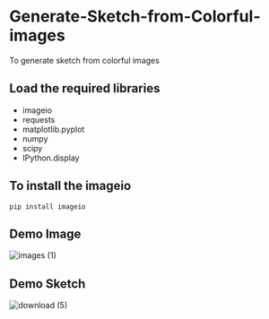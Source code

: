 # Generate-Sketch-from-Colorful-images
To generate sketch from colorful images

## Load the required libraries
- imageio
- requests
- matplotlib.pyplot
- numpy
- scipy
-  IPython.display

## To install the imageio

```
pip install imageio
```

## Demo Image
![images (1)](https://user-images.githubusercontent.com/30586187/89705921-dde37700-d97e-11ea-97a0-dd0b0c4bb965.jpg)

## Demo Sketch
![download (5)](https://user-images.githubusercontent.com/30586187/89705922-dfad3a80-d97e-11ea-9aa5-4f7245be14f7.png)
